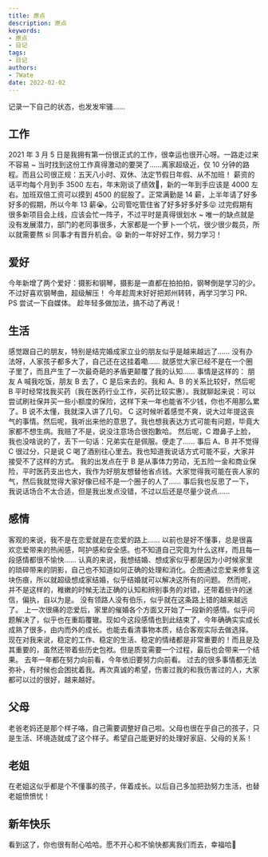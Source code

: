 ```yaml
---
title: 原点
description: 原点
keywords:
- 原点
- 日记
tags: 
- 日记
authors:
- 7Wate
date: 2022-02-02
---
```



记录一下自己的状态，也发发牢骚……

## 工作

2021 年 3 月 5 日是我拥有第一份很正式的工作，很幸运也很开心呀。一路走过来不容易 ~
当时找到这份工作真得激动的要哭了……离家超级近，仅 10 分钟的路程。而且公司很正规：五天八小时、双休、法定节假日年假、从不加班！
薪资的话平均每个月到手 3500 左右，年末刚谈了绩效🤩，新的一年到手应该是 4000 左右。加班双倍工资可以摸到 4500 的屁股了。正常满勤是 14 薪，上半年请了好多好多的假期，所以今年 13 薪😭。公司管吃管住省了好多好多好多😛
过完假期有很多新项目会上线，应该会忙一阵子，不过平时是真得很划水 ~
唯一的缺点就是没有发展潜力，部门的老同事很多，大家都是一个萝卜一个坑，很少很少裁员，所以就需要熬 si 同事才有晋升机会。😫
新的一年好好工作，努力学习！

## 爱好

今年新增了两个爱好：摄影和钢琴，摄影是一直都在拍拍拍，钢琴倒是学习的少。不过好喜欢钢琴曲，超级解压！
今年趁周末好好把郑州转转，再学习学习 PR、PS 尝试一下自媒体。
趁年轻多做加法，搞不动了再说！

## 生活

感觉跟自己的朋友，特别是结完婚成家立业的朋友似乎是越来越远了……
没有办法呀，人家孩子都多大了，自己还在这挂着嘞……
就感觉大家已经不是在一个圈子里了，而且产生了一次最奇葩的矛盾更颠覆了我的认知……
事情是这样的：
朋友 A 喊我吃饭，朋友 B 去了，C 是后来去的。我和 A、B 的关系比较好，然后呢 B 平时经常找我买药（我在医药行业工作，买药比较实惠）。我就聊起来说：可以尝试刷社保并买一些小额度的保险，这样下来一年也能省不少钱，你也不用那么累了。B 说不太懂，我就深入讲了几句。
C 这时候听着感觉不爽，说大过年提这丧气的事情。然后呢，我听出来他的意思了。我也想我表达方式可能有问题，毕竟大家都不想生病。我赔了不是，说没注意场合很抱歉哈。
然后呢，C 蹬鼻子上脸，我也没啥说的了，丢下一句话：兄弟实在是佩服。便走了……
事后 A、B 并不觉得 C 很过分，只是说 C 喝了酒别往心里去。我也知道我说话方式可能不妥，大家并接受不了这样的方式。
我的出发点在于 B 是从事体力劳动，无五险一金和商业保险，平时医药支出也大，我作为好朋友想替他省点钱。大家觉得我可能在丧人家的气，然后我就觉得大家好像已经不是一个圈子的人了……
事后我也反思了一下，我说话场合不太合适，但是我出发点没错，不过以后还是尽量少说点……

## 感情

客观的来说，我不是在恋爱就是在恋爱的路上……
以前也是好不懂事，总是很喜欢恋爱带来的热闹感，呵护感和安全感。也不知道自己究竟为什么这样，而且每一段感情都很不愉快……
认真的来说，我想结婚、想成家似乎都是因为小时候家里的琐碎带来的阴影，自己也不知道如何正确的处理和消化。企图通过恋爱来修复这块伤痕，所以就超级想成家结婚，似乎结婚就可以解决这所有的问题。
然而呢，并不是这样的，稚嫩的时候无法正确的认知和辨别事务的对错，还带着些许的迷信，偏执，自以为是。
没有领路人没有伯乐，似乎就在这条路上错的越来越远了。
上一次很痛的恋爱后，家里的催婚各个方面又开始了一段新的感情。似乎问题解决了，似乎也在重蹈覆辙。现如今这段感情也到此结束了，今年确确实实成长成熟了很多，由内而外的成长。也能去看清事物本质，结合客观实际去做选择。
现在对我来说，稳定的工作、稳定的生活、稳定的情绪都是非常重要的！而且是及其重要的，虽然还带着些历史包袱。但是质变需要一个过程，最后也会带来一个结果。
去年一年都在努力向前看，今年依旧要努力向前看。
过去的很多事情都无法弥补，有时候也会困扰着我。再次真诚的希望，伤害过我的和我伤害过的人，大家都可以过的很好，越来越好。

## 父母

老爸老妈还是那个样子咯，自己需要调整好自己啦。父母也很在乎自己的孩子，只是生活、环境造就成了这个样子。希望自己能更好的处理好家庭、父母的关系！

## 老姐

在老姐这似乎都是个不懂事的孩子，伴着成长。以后自己多加把劲努力生活，也替老姐愤愤忧！

## 新年快乐

看到这了，你也很有耐心哈哈。愿不开心和不愉快都离我们而去，幸福哈🥰
